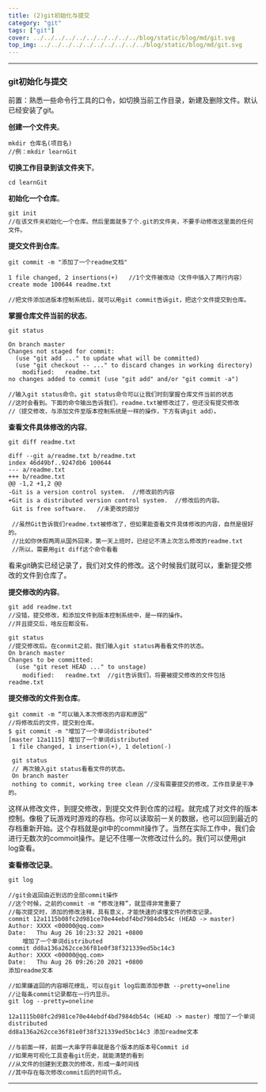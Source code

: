 ```yaml
---
title: (2)git初始化与提交
category: "git"
tags: ["git"]
cover: ../../../../../../../../../../blog/static/blog/md/git.svg
top_img: ../../../../../../../../../../blog/static/blog/md/git.svg
---
```


***

### git初始化与提交

前置：熟悉一些命令行工具的口令，如切换当前工作目录，新建及删除文件。默认已经安装了git。

**创建一个文件夹**。

    mkdir 仓库名(项目名)
    //例：mkdir learnGit

**切换工作目录到该文件夹下**。

    cd learnGit

**初始化一个仓库**。

    git init
    //在该文件夹初始化一个仓库。然后里面就多了个.git的文件夹，不要手动修改这里面的任何文件。

**提交文件到仓库**。

    git commit -m "添加了一个readme文档"
    
    1 file changed, 2 insertions(+)   //1个文件被改动（文件中插入了两行内容）
    create mode 100644 readme.txt  
    
    //把文件添加进版本控制系统后，就可以用git commit告诉git，把这个文件提交到仓库。

**掌握仓库文件当前的状态**。

    git status
    
    On branch master
    Changes not staged for commit:
      (use "git add ..." to update what will be committed)
      (use "git checkout -- ..." to discard changes in working directory)
    	modified:   readme.txt
    no changes added to commit (use "git add" and/or "git commit -a")
    
    //输入git status命令。git status命令可以让我们时刻掌握仓库文件当前的状态
    //这时会看到。下面的命令输出告诉我们，readme.txt被修改过了，但还没有提交修改
    //（提交修改，与添加文件至版本控制系统是一样的操作，下方有讲git add）。

**查看文件具体修改的内容**。

    git diff readme.txt
    
    diff --git a/readme.txt b/readme.txt
    index 46d49bf..9247db6 100644
    --- a/readme.txt
    +++ b/readme.txt
    @@ -1,2 +1,2 @@
    -Git is a version control system.  //修改前的内容
    +Git is a distributed version control system.  //修改后的内容。
     Git is free software.   //未更改的部分
     
     //虽然Git告诉我们readme.txt被修改了，但如果能查看文件具体修改的内容，自然是很好的。
     //比如你休假两周从国外回来，第一天上班时，已经记不清上次怎么修改的readme.txt
     //所以，需要用git diff这个命令看看

看来git确实已经记录了，我们对文件的修改。这个时候我们就可以，重新提交修改的文件到仓库了。

**提交修改的内容**。

    git add readme.txt
    //没错，提交修改，和添加文件到版本控制系统中，是一样的操作。
    //并且提交后，啥反应都没有。
    
    git status
    //提交修改后。在conmit之前，我们输入git status再看看文件的状态。
    On branch master
    Changes to be committed: 
      (use "git reset HEAD ..." to unstage)
    	modified:   readme.txt  //git告诉我们，将要被提交修改的文件包括readme.txt

**提交修改的文件到仓库**。

    git commit -m “可以输入本次修改的内容和原因”
    //将修改后的文件，提交到仓库。
    $ git commit -m "增加了一个单词distributed"
    [master 12a1115] 增加了一个单词distributed
     1 file changed, 1 insertion(+), 1 deletion(-)
     
     git status
     // 再次输入git status看看文件的状态。
     On branch master
     nothing to commit, working tree clean //没有需要提交的修改，工作目录是干净的。

这样从修改文件，到提交修改，到提交文件到仓库的过程。就完成了对文件的版本控制。像极了玩游戏时游戏的存档。你可以读取前一关的数据，也可以回到最近的存档重新开始。这个存档就是git中的commit操作了。当然在实际工作中，我们会进行无数次的commoit操作。是记不住哪一次修改过什么的。我们可以使用git log查看。

**查看修改记录**。

    git log
    
    //git会返回由近到远的全部commit操作
    //这个时候，之前的commit -m “修改注释”，就显得非常重要了
    //每次提交时，添加的修改注释，具有意义，才能快速的读懂文件的修改记录。
    commit 12a1115b08fc2d981ce70e44ebdf4bd7984db54c (HEAD -> master)
    Author: XXXX <00000@qq.com>
    Date:   Thu Aug 26 10:23:32 2021 +0800
        增加了一个单词distributed
    commit dd8a136a262cce36f81e0f38f321339ed5bc14c3
    Author: XXXX <00000@qq.com>
    Date:   Thu Aug 26 09:26:20 2021 +0800
    添加readme文本
    
    //如果嫌返回的内容眼花缭乱，可以在git log后面添加参数 --pretty=oneline
    //让每条commit记录都在一行内显示。
    git log --pretty=oneline
    
    12a1115b08fc2d981ce70e44ebdf4bd7984db54c (HEAD -> master) 增加了一个单词distributed
    dd8a136a262cce36f81e0f38f321339ed5bc14c3 添加readme文本
    
    //与前面一样，前面一大串字符串就是各个版本的版本号Commit id
    //如果用可视化工具查看git历史，就能清楚的看到
    //从文件的创建到无数次的修改，形成一条时间线
    //其中存在每次修改commit后的时间节点。


***
